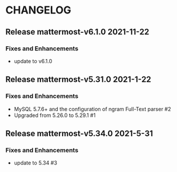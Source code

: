 # CHANGELOG

## Release mattermost-v6.1.0  2021-11-22
### Fixes and Enhancements
- update to v6.1.0

## Release mattermost-v5.31.0  2021-1-22
### Fixes and Enhancements
- MySQL 5.7.6+ and the configuration of ngram Full-Text parser #2
- Upgraded from 5.26.0 to 5.29.1 #1

## Release mattermost-v5.34.0  2021-5-31
### Fixes and Enhancements
- update to 5.34 #3


